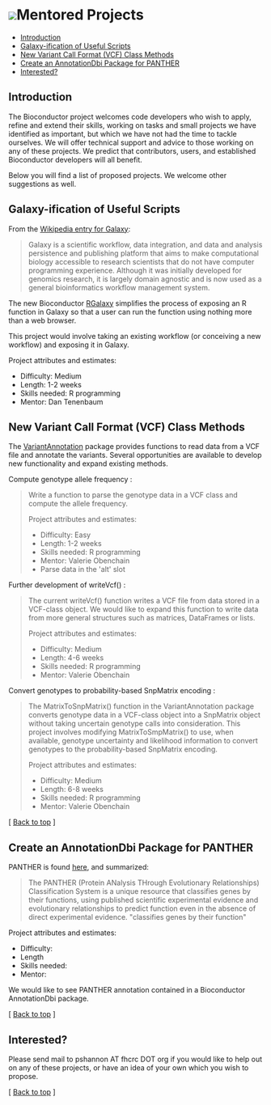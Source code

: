 ![](/images/icons/magnifier.gif)Mentored Projects
==================================================

* [Introduction](#introduction)
* [Galaxy-ification of Useful Scripts](#galaxy)
* [New Variant Call Format (VCF) Class Methods](#vcf)
* [Create an AnnotationDbi Package for PANTHER](#panther)
* [Interested?](#contact)


<h2 id="introduction">Introduction</h2>

The Bioconductor project welcomes code developers who wish to apply, refine and extend their skills, working on
tasks and small projects we have identified as important, but which we have not had the time to tackle ourselves.   We will
offer technical support and advice to those working on any of these projects.   We predict that contributors, users, and established
Bioconductor developers will all benefit.


Below you will find a list of proposed projects.  We welcome other suggestions as well.

<h2 id="galaxy">Galaxy-ification of Useful Scripts</h2>
From the <a href="http://en.wikipedia.org/wiki/Galaxy_%28computational_biology%29">Wikipedia entry for Galaxy</a>:

<blockquote>
Galaxy is a scientific workflow, data integration, and data and
analysis persistence and publishing platform that aims to make
computational biology accessible to research scientists that do not
have computer programming experience. Although it was initially
developed for genomics research, it is largely domain agnostic and is
now used as a general bioinformatics workflow management system.
</blockquote>
The new Bioconductor <a href="packages/devel/bioc/html/RGalaxy.html">RGalaxy</a>
 simplifies the process of exposing an R function in Galaxy so that a user
can run the function using nothing more than a web browser.

This project would involve taking an existing workflow (or conceiving a new workflow)
and exposing it in Galaxy.

Project attributes and estimates:

* Difficulty: Medium
* Length: 1-2 weeks
* Skills needed: R programming
* Mentor: Dan Tenenbaum

<h2 id="vcf">New Variant Call Format (VCF) Class Methods</h2>

The <a href=http://www.bioconductor.org/packages/2.10/bioc/html/VariantAnnotation.html>VariantAnnotation</a> package
provides functions to read data from a VCF file and annotate the variants. 
Several opportunities are available to develop new functionality 
and expand existing methods.

Compute genotype allele frequency :

<blockquote>
Write a function to parse the genotype data in 
a VCF class and compute the allele frequency.

Project attributes and estimates:
* Difficulty: Easy
* Length: 1-2 weeks
* Skills needed: R programming
* Mentor: Valerie Obenchain
* Parse data in the 'alt' slot 
</blockquote>

Further development of writeVcf() :

<blockquote>
The current writeVcf() function writes a VCF file from data
stored in a VCF-class object. We would like to expand this 
function to write data from more general structures such 
as matrices, DataFrames or lists.

Project attributes and estimates:
* Difficulty: Medium
* Length: 4-6 weeks
* Skills needed: R programming
* Mentor: Valerie Obenchain 
</blockquote>

Convert genotypes to probability-based SnpMatrix encoding :

<blockquote>
The MatrixToSnpMatrix() function in the VariantAnnotation
package converts genotype data in a VCF-class object
into a SnpMatrix object without taking uncertain genotype 
calls into consideration. This project involves modifying
MatrixToSmpMatrix() to use, when available, genotype 
uncertainty and likelihood information to convert 
genotypes to the probability-based SnpMatrix encoding.

Project attributes and estimates:
* Difficulty: Medium
* Length: 6-8 weeks
* Skills needed: R programming
* Mentor: Valerie Obenchain 
</blockquote>


<p class="back_to_top">[ <a href="#top">Back to top</a> ]</p>


<h2 id='panther'> Create an AnnotationDbi Package for PANTHER</h2>

PANTHER is found <a href=http://www.pantherdb.org/>here</a>, and summarized:
<blockquote>

The PANTHER (Protein ANalysis THrough Evolutionary Relationships)
Classification System is a unique resource that classifies genes by
their functions, using published scientific experimental evidence and
evolutionary relationships to predict function even in the absence of
direct experimental evidence.  "classifies genes by their function"
</blockquote>

Project attributes and estimates:

* Difficulty:
* Length
* Skills needed:  
* Mentor:

We would like to see PANTHER annotation contained in a Bioconductor AnnotationDbi
package.

<p class="back_to_top">[ <a href="#top">Back to top</a> ]</p>

<h2 id="contact">Interested?</h2>

Please send mail to pshannon AT fhcrc DOT org if you would like to help out on any of these projects, or have an idea of your own which you
wish to propose.


<p class="back_to_top">[ <a href="#top">Back to top</a> ]</p>
